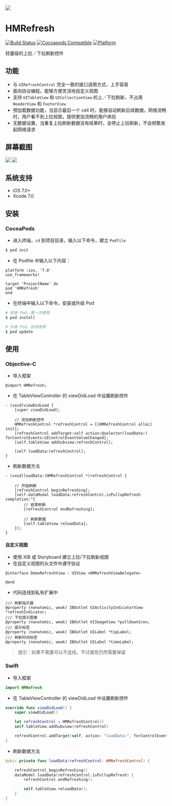 ![](http://www.itheima.com/uploads/2015/08/198x57.png)

# HMRefresh 
[![Build Status](https://travis-ci.org/itheima-developer/HMRefresh.svg?branch=master)](https://travis-ci.org/itheima-developer/HMRefresh)
[![Cocoapods Compatible](https://img.shields.io/cocoapods/v/HMRefresh.svg)](https://img.shields.io/cocoapods/v/HMRefresh.svg)
[![Platform](https://img.shields.io/cocoapods/p/HMRefresh.svg?style=flat)](http://cocoadocs.org/docsets/HMRefresh)

轻量级的上拉／下拉刷新控件

## 功能

* 与 `UIRefreshControl` 完全一致的接口调用方式，上手容易
* 面向协议编程，能够方便灵活地自定义视图
* 支持 `UITableView` 和 `UICollectionView` 的上／下拉刷新，不占用 `HeaderView` 和 `FooterView`
* 预加载数据功能，当显示最后一个 cell 时，能够自动刷新后续数据，网络流畅时，用户看不到上拉视图，提供更加流畅的用户体验
* 无数据设置，当重复上拉刷新数据没有结果时，会停止上拉刷新，不会频繁发起网络请求

## 屏幕截图

![](https://github.com/itheima-developer/HMRefresh/blob/master/screenshots/tableview1.gif?raw=true">)
![](https://github.com/itheima-developer/HMRefresh/blob/master/screenshots/collectionview1.gif?raw=true">)

## 系统支持

* iOS 7.0+
* Xcode 7.0

## 安装 

### CocoaPods

* 进入终端，`cd` 到项目目录，输入以下命令，建立 `Podfile`

```bash
$ pod init
```

* 在 Podfile 中输入以下内容：

```
platform :ios, '7.0'
use_frameworks!

target 'ProjectName' do
pod 'HMRefresh'
end
```

* 在终端中输入以下命令，安装或升级 Pod

```bash
# 安装 Pod，第一次使用
$ pod install

# 升级 Pod，后续使用
$ pod update
```

## 使用

### Objective-C

* 导入框架

```objc
@import HMRefresh;
```

* 在 TableViewController 的 viewDidLoad 中设置刷新控件

```objc
- (void)viewDidLoad {
    [super viewDidLoad];

    // 添加刷新控件
    HMRefreshControl *refreshControl = [[HMRefreshControl alloc] init];
    [refreshControl addTarget:self action:@selector(loadData:) forControlEvents:UIControlEventValueChanged];
    [self.tableView addSubview:refreshControl];

    [self loadData:refreshControl];
}
```

* 刷新数据方法

```objc
- (void)loadData:(HMRefreshControl *)refreshControl {

    // 开始刷新
    [refreshControl beginRefreshing];
    [self.dataModal loadData:refreshControl.isPullupRefresh completion:^{
        // 结束刷新
        [refreshControl endRefreshing];

        // 刷新数据
        [self.tableView reloadData];
    }];
}
```

#### 自定义视图

* 使用 XIB 或 Storyboard 建立上拉/下拉刷新视图
* 在自定义视图的头文件中遵守协议

```objc
@interface DemoRefreshView : UIView <HMRefreshViewDelegate>

@end
```

* 代码连线到私有扩展中

```objc
/// 刷新指示器
@property (nonatomic, weak) IBOutlet UIActivityIndicatorView *refreshIndicator;
/// 下拉提示图像
@property (nonatomic, weak) IBOutlet UIImageView *pulldownIcon;
/// 提示标签
@property (nonatomic, weak) IBOutlet UILabel *tipLabel;
/// 刷新时间标签
@property (nonatomic, weak) IBOutlet UILabel *timeLabel;
```

> 提示：如果不需要可以不连线，不过属性仍然需要保留

### Swift

* 导入框架

```swift
import HMRefresh
```

* 在 TableViewController 的 viewDidLoad 中设置刷新控件

```swift
override func viewDidLoad() {
    super.viewDidLoad()

    let refreshControl = HMRefreshControl()
    self.tableView.addSubview(refreshControl)

    refreshControl.addTarget(self, action: "loadData:", forControlEvents: .ValueChanged)
}
```

* 刷新数据方法

```swift
@objc private func loadData(refreshControl: HMRefreshControl) {

    refreshControl.beginRefreshing()
    dataModel.loadData(refreshControl.isPullupRefresh) {
        refreshControl.endRefreshing()

        self.tableView.reloadData();
    }
}
```



